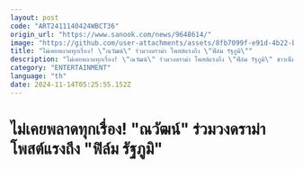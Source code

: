 ```yaml
---
layout: post
code: "ART2411140424WBCT36"
origin_url: "https://www.sanook.com/news/9648614/"
image: "https://github.com/user-attachments/assets/8fb7099f-e91d-4b22-b30a-9ef23c5f4f61"
title: "ไม่เคยพลาดทุกเรื่อง! \"ณวัฒน์\" ร่วมวงดราม่า โพสต์แรงถึง \"ฟิล์ม รัฐภูมิ\""
description: "ไม่เคยพลาดทุกเรื่อง! \"ณวัฒน์\" ร่วมวงดราม่า โพสต์แรงถึง \"ฟิล์ม รัฐภูมิ\" ชาวเน็ตเข้ามาคอมเมนต์รัวๆ"
category: "ENTERTAINMENT"
language: "th"
date: 2024-11-14T05:25:55.152Z
---
```


# ไม่เคยพลาดทุกเรื่อง! "ณวัฒน์" ร่วมวงดราม่า โพสต์แรงถึง "ฟิล์ม รัฐภูมิ"